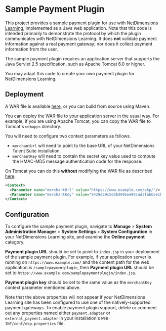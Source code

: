 Sample Payment Plugin
=====================

This project provides a sample payment plugin for use with [NetDimensions
Learning](http://www.netdimensions.com/talent-management-suite/learning-management-system-lms.php),
implemented as a Java web application. Note that this code is intended primarily
to demonstrate the protocol by which the plugin communicates with NetDimensions
Learning. It does **not** validate payment information against a real payment
gateway; nor does it collect payment information from the user.

The sample payment plugin requires an application server that supports the Java
Servlet 2.5 specification, such as Apache Tomcat 6.0 or higher.

You may adapt this code to create your own payment plugin for NetDimensions
Learning.

Deployment
----------

A WAR file is available
[here](https://www.dropbox.com/s/1eb9zkz77ctwb3x/sample-payment-plugin.war?dl=0),
or you can build from source using Maven.

You can deploy the WAR file to your application server in the usual way. For
example, if you are using Apache Tomcat, you can copy the WAR file to Tomcat's
`webapps` directory.

You will need to configure two context parameters as follows.

* `merchantUrl` will need to point to the base URL of your NetDimensions Talent
  Suite installation.
* `merchantKey` will need to contain the secret key value used to compute the
  HMAC-MD5 message authentication code for the response.
  
On Tomcat you can do this **without** modifying the WAR file as described
[here](https://tomcat.apache.org/tomcat-7.0-doc/config/context.html#Context_Parameters).

```xml
<Context>
  <Parameter name="merchantUrl" value="https://www.example.com/ekp/"/>
  <Parameter name="merchantKey" value="9429d29c503b489bee99cad3fab65e1b431a96ba"/>
</Context>
```

Configuration
-------------

To configure the sample payment plugin, navigate to **Manage** > **System
Administration Manager** > **System Settings** > **System Configuration** in
your NetDimensions Learning site, and examine the **Online payment** category.

**Payment plugin URL** should be set to point to `index.jsp` in your deployment
of the sample payment plugin. For example, if your application server is running
on `https://www.example.com/` and the content path for the web application is
`/samplepaymentplugin`, then **Payment plugin URL** should be set to
`https://www.example.com/samplepaymentplugin/index.jsp`.

**Payment plugin key** should be set to the same value as the `merchantKey`
context parameter mentioned above.

Note that the above properties will not appear if your NetDimensions Learning
site has been configured to use one of the natively-supported payment
gateways. To enable payment plugin support, delete or comment out any properties
named either `payment.adapter` or `external_payment.adapter` in your
installation's `WEB-INF/conf/ekp.properties` file.

